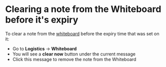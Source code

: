 # Clearing a note from the Whiteboard before it's expiry

To clear a note from the [whiteboard](./) before the expiry time that was set on it:

* Go to **Logistics** -&gt; **Whiteboard**
* You will see a **clear now** button under the current message
* Click this message to remove the note from the Whiteboard 

